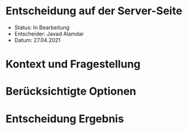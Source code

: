 # Entscheidung auf der Server-Seite
* Status: In Bearbeitung 
* Entscheider: Javad Alamdar 
* Datum: 27.04.2021
# Kontext und Fragestellung

# Berücksichtigte Optionen

# Entscheidung Ergebnis